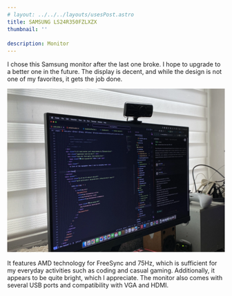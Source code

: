 ```yaml
---
# layout: ../../../layouts/usesPost.astro
title: SAMSUNG LS24R350FZLXZX
thumbnail: ''

description: Monitor
---
```



I chose this Samsung monitor after the last one broke. I hope to upgrade to a better one in the future. The display is decent, and while the design is not one of my favorites, it gets the job done. 


![monitor4.webp](/assets/img/uses/monitor4.webp)


It features AMD technology for FreeSync and 75Hz, which is sufficient for my everyday activities such as coding and casual gaming. Additionally, it appears to be quite bright, which I appreciate. The monitor also comes with several USB ports and compatibility with VGA and HDMI.
